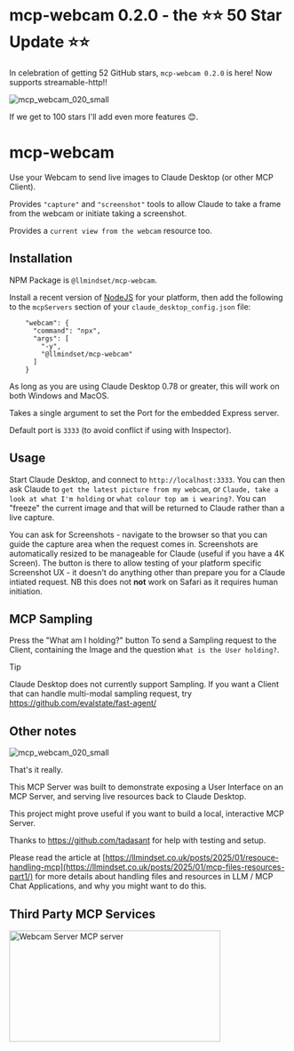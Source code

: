 # mcp-webcam 0.2.0 - the ⭐⭐ 50 Star Update ⭐⭐ 

In celebration of getting 52 GitHub stars, `mcp-webcam 0.2.0` is here! Now supports streamable-http!!

![mcp_webcam_020_small](https://github.com/user-attachments/assets/5d3884aa-ed66-42c6-b0cb-ae5eac17cf52)

If we get to 100 stars I'll add even more features 😊.


# mcp-webcam

Use your Webcam to send live images to Claude Desktop (or other MCP Client).  

Provides `"capture"` and `"screenshot"` tools to allow Claude to take a frame from the webcam or initiate taking a screenshot.

Provides a `current view from the webcam` resource too.


## Installation

NPM Package is `@llmindset/mcp-webcam`.

Install a recent version of [NodeJS](https://nodejs.org/en/download) for your platform, then add the following to the `mcpServers` section of your `claude_desktop_config.json` file:

```
    "webcam": {
      "command": "npx",
      "args": [
        "-y",
        "@llmindset/mcp-webcam"
      ]
    }
```

As long as you are using Claude Desktop 0.78 or greater, this will work on both Windows and MacOS.

Takes a single argument to set the Port for the embedded Express server. 

Default port is `3333` (to avoid conflict if using with Inspector).

## Usage

Start Claude Desktop, and connect to `http://localhost:3333`. You can then ask Claude to `get the latest picture from my webcam`, or `Claude, take a look at what I'm holding` or `what colour top am i wearing?`. You can "freeze" the current image and that will be returned to Claude rather than a live capture. 

You can ask for Screenshots - navigate to the browser so that you can guide the capture area when the request comes in. Screenshots are automatically resized to be manageable for Claude (useful if you have a 4K Screen). The button is there to allow testing of your platform specific Screenshot UX - it doesn't do anything other than prepare you for a Claude intiated request. NB this does not **not** work on Safari as it requires human initiation.

## MCP Sampling

Press the "What am I holding?" button To send a Sampling request to the Client, containing the Image and the question `What is the User holding?`.

> [!TIP]
> Claude Desktop does not currently support Sampling. If you want a Client that can handle multi-modal sampling request, try https://github.com/evalstate/fast-agent/

## Other notes

![mcp_webcam_020_small](https://github.com/user-attachments/assets/515d25b2-0f95-40e0-88e8-07ba9fb2c5ff)

That's it really. 

This MCP Server was built to demonstrate exposing a User Interface on an MCP Server, and serving live resources back to Claude Desktop.

This project might prove useful if you want to build a local, interactive MCP Server.

Thanks to  https://github.com/tadasant for help with testing and setup. 

Please read the article at [https://llmindset.co.uk/posts/2025/01/resouce-handling-mcp](https://llmindset.co.uk/posts/2025/01/mcp-files-resources-part1/) for more details about handling files and resources in LLM / MCP Chat Applications, and why you might want to do this.

## Third Party MCP Services

<a href="https://glama.ai/mcp/servers/plbefh6h9w"><img width="380" height="200" src="https://glama.ai/mcp/servers/plbefh6h9w/badge" alt="Webcam Server MCP server" /></a>
